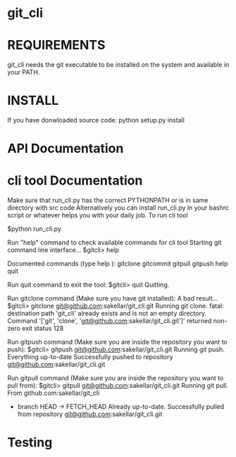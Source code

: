 # git_cli


# REQUIREMENTS
git_cli needs the git executable to be installed on the system and available in your 
PATH.

# INSTALL
If you have donwloaded source code:
python setup.py install

# API Documentation

# cli tool Documentation
Make sure that run_cli.py has the correct PYTHONPATH or is in same directory with src code
Alternatively you can install run_cli.py in your bashrc script or whatever helps you with your daily job. 
To run cli tool

$python run_cli.py

Run "help" command to check available commands for cli tool
Starting git command line interface...
$gitcli> help

Documented commands (type help <topic>):
gitclone  gitcommit  gitpull  gitpush  help  quit

Run quit command to exit the tool:
$gitcli> quit
Quitting.

Run gitclone command (Make sure you have git installed):
A bad result...
$gitcli> gitclone git@github.com:sakellar/git_cli.git
Running git clone.
fatal: destination path 'git_cli' already exists and is not an empty directory.
Command '['git', 'clone', 'git@github.com:sakellar/git_cli.git']' returned non-zero exit status 128

Run gitpush command (Make sure you are inside the repository you want to push):
$gitcli> gitpush git@github.com:sakellar/git_cli.git
Running git push.
Everything up-to-date
Successfully pushed to repository git@github.com:sakellar/git_cli.git

Run gitpull command (Make sure you are inside the repository you want to pull from):
$gitcli> gitpull git@github.com:sakellar/git_cli.git
Running git pull.
From github.com:sakellar/git_cli
 * branch            HEAD       -> FETCH_HEAD
Already up-to-date.
Successfully pulled from repository git@github.com:sakellar/git_cli.git


# Testing
